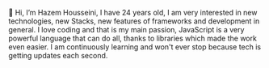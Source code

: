 👋 Hi, I’m Hazem Housseini, I have 24 years old, I am very interested in new technologies, new Stacks, new features of frameworks and development in general.
I love coding and that is my main passion, JavaScript is a very powerful language that can do all, thanks to libraries which made the work even easier.
I am continuously learning and won't ever stop because tech is getting updates each second.
